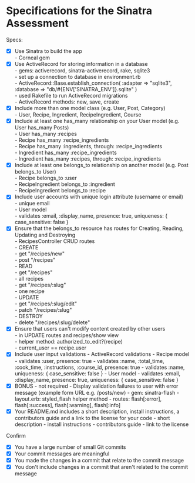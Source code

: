 # Specifications for the Sinatra Assessment

Specs:
- [x] Use Sinatra to build the app  
      - Corneal gem
- [x] Use ActiveRecord for storing information in a database  
      - gems: activerecord, sinatra-activerecord, rake, sqlite3  
      - set up a connection to database in environment.rb  
        - ActiveRecord::Base.establish_connection(
          :adapter => "sqlite3",
          :database => "db/#{ENV['SINATRA_ENV']}.sqlite"
          )  
      - used Rakefile to run ActiveRecord migrations  
      - ActiveRecord methods: new, save, create
- [x] Include more than one model class (e.g. User, Post, Category)  
      - User, Recipe, Ingredient, RecipeIngredient, Course
- [x] Include at least one has_many relationship on your User model (e.g. User has_many Posts)  
      - User has_many :recipes  
      - Recipe has_many :recipe_ingredients  
      - Recipe has_many :ingredients, through: :recipe_ingredients  
      - Ingredient has_many :recipe_ingredients  
      - Ingredient has_many :recipes, through: :recipe_ingredients  
- [x] Include at least one belongs_to relationship on another model (e.g. Post belongs_to User)  
      - Recipe belongs_to :user  
      - RecipeIngredient belongs_to :ingredient  
      - RecipeIngredient belongs_to :recipe  
- [x] Include user accounts with unique login attribute (username or email)  
      - unique email  
        - User model  
          - validates :email, :display_name, presence: true, uniqueness: { case_sensitive: false }
- [x] Ensure that the belongs_to resource has routes for Creating, Reading, Updating and Destroying  
      - RecipesController CRUD routes  
        - CREATE  
          - get "/recipes/new"  
          - post "/recipes"  
        - READ  
          - get "/recipes"  
            - all recipes  
          - get "/recipes/:slug"  
            - one recipe  
        - UPDATE  
          - get "/recipes/:slug/edit"  
          - patch "/recipes/:slug"  
        - DESTROY  
          - delete "/recipes/:slug/delete"
- [x] Ensure that users can't modify content created by other users  
      - in UPDATE routes and recipes/show view  
        - helper method: authorized_to_edit?(recipe)  
          - current_user == recipe.user
- [x] Include user input validations
      - ActiveRecord validations
        - Recipe model
          - validates :user, presence: true
          - validates :name, :total_time, :cook_time, :instructions, :course_id, presence: true
          - validates :name, uniqueness: { case_sensitive: false }
        - User model
          - validates :email, :display_name, presence: true, uniqueness: { case_sensitive: false }
- [x] BONUS - not required - Display validation failures to user with error message (example form URL e.g. /posts/new)
      - gem: sinatra-flash
      - layout.erb: styled_flash helper method
      - routes: flash[:error], flash[:success], flash[:warning], flash[:info]
- [x] Your README.md includes a short description, install instructions, a contributors guide and a link to the license for your code
      - short description
      - install instructions
      - contributors guide
      - link to the license

Confirm
- [x] You have a large number of small Git commits
- [x] Your commit messages are meaningful
- [x] You made the changes in a commit that relate to the commit message
- [x] You don't include changes in a commit that aren't related to the commit message
